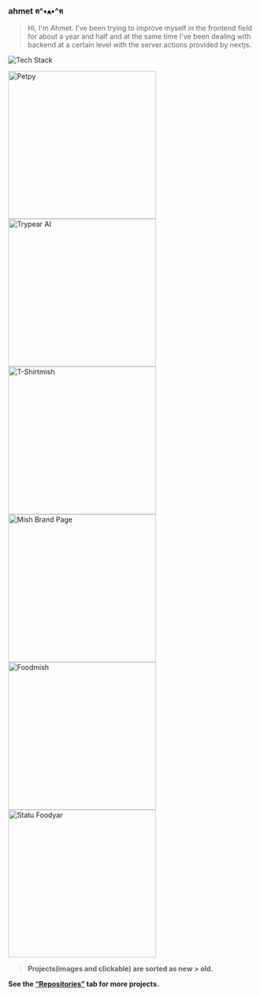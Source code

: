 
### ahmet ฅ^•ﻌ•^ฅ

> Hi, I'm Ahmet. I've been trying to improve myself in the frontend field for about a year and half and at the same time I've been dealing with backend at a certain level with the server actions provided by nextjs.

![Tech Stack](https://skillicons.dev/icons?i=nextjs,react,tailwind,nodejs,express)

<p>
  <a href="https://petpy.vercel.app/">
    <img src="https://i.ibb.co/cxRjsV9/image.png" alt="Petpy" width="300"  />
  </a>
  <a href="https://trypearai.vercel.app/">
    <img src="https://i.ibb.co/kgMHQfG/image.png" alt="Trypear AI" width="300"  />
  </a>
  <a href="https://tshirtmish.netlify.app/">
    <img src="https://i.ibb.co/vk6vBN9/image.png" alt="T-Shirtmish" width="300"  />
  </a>
   <a href="https://brand-page-mish.vercel.app/">
    <img src="https://i.ibb.co/R7VtSq7/image.png" alt="Mish Brand Page" width="300"  />
  </a>
  <a href="https://foodmish.vercel.app/?kategori=tumu">
    <img src="https://i.ibb.co/K6NH531/image.png" alt="Foodmish" width="300"  />
  </a>
  <a href="https://statu-foodyar.vercel.app/">
    <img src="https://i.ibb.co/KLYL9q5/image.png" alt="Statu Foodyar" width="300" />
  </a>
</p>

> **Projects(images and clickable) are sorted as new > old.**

**See the [“Repositories”](https://github.com/ahmeetmish?tab=repositories "“Repositories”") tab for more projects.**
